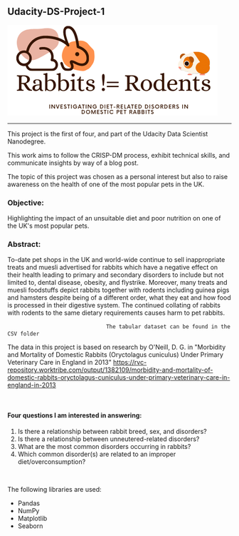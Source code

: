 ## Udacity-DS-Project-1


![](images/rabbit_not_rodent.png) 


--- 

This project is the first of four, and part of the Udacity Data Scientist Nanodegree. 

This work aims to follow the CRISP-DM process, exhibit technical skills, and communicate insights by way of a blog post. 

The topic of this project was chosen as a personal interest but also to raise awareness on the health of one of the most popular pets in the UK. 


### Objective: 

Highlighting the impact of an unsuitable diet and poor nutrition on one of the UK's most popular pets.

### Abstract:
To-date pet shops in the UK and world-wide continue to sell inappropriate treats and muesli advertised for rabbits which have a negative effect on their health leading to primary and secondary disorders to include but not limited to, dental disease, obesity, and flystrike. Moreover, many treats and muesli foodstuffs depict rabbits together with rodents including guinea pigs and hamsters despite being of a different order, what they eat and how food is processed in their digestive system. The continued collating of rabbits with rodents to the same dietary requirements causes harm to pet rabbits. 

                                   The tabular dataset can be found in the CSV folder

The data in this project is based on research by O'Neill, D. G. in "Morbidity and Mortality of Domestic Rabbits (Oryctolagus cuniculus) Under Primary Veterinary Care in England in 2013" https://rvc-repository.worktribe.com/output/1382109/morbidity-and-mortality-of-domestic-rabbits-oryctolagus-cuniculus-under-primary-veterinary-care-in-england-in-2013 

<br/>

#### Four questions I am interested in answering:

1. Is there a relationship between rabbit breed, sex, and disorders?
2. Is there a relationship between unneutered-related disorders?
3. What are the most common disorders occurring in rabbits?
4. Which common disorder(s) are related to an improper diet/overconsumption?


<br/>

The following libraries are used: 

-  Pandas
-  NumPy
-  Matplotlib 
-  Seaborn

